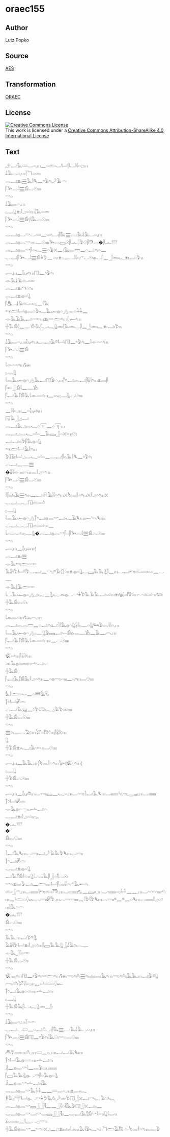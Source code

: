 # oraec155

## Author

Lutz Popko

## Source

[AES](https://github.com/simondschweitzer/aes)

## Transformation

[ORAEC](https://oraec.github.io/)

## License

<a rel="license" href="http://creativecommons.org/licenses/by-sa/4.0/"><img alt="Creative Commons License" style="border-width:0" src="https://i.creativecommons.org/l/by-sa/4.0/88x31.png" /></a><br />This work is licensed under a <a rel="license" href="http://creativecommons.org/licenses/by-sa/4.0/">Creative Commons Attribution-ShareAlike 4.0 International License</a>

## Text

𓄂𓂝𓅓𓄲𓂋𓏏𓈒𓏥𓈖𓏏𓂧𓂋𓂡𓋴𓂋𓇋𓇋𓏏𓐎𓏥<br>
𓍑𓄿𓂋𓏏𓈒𓏥𓇅𓆓𓏏𓏛<br>
𓂋𓂝𓁷𓏤𓈗𓅓𓎛𓆰𓈖𓏌𓅱𓏌𓏤𓌳𓄿𓏛<br>
𓋴𓅨𓂋𓇋𓈗𓀁𓂋𓇳𓏤𓏤𓏤𓏤<br>
𓎡𓏏<br>
𓍑𓄿𓂋𓏏𓈒𓏥<br>
𓊪𓊃𓊮𓁷𓏤𓎛𓈎𓏏𓏌𓏥𓇛𓅓𓏏𓏛<br>
𓋴𓅨𓂋𓇋𓈗𓀁𓂆𓇋𓅓𓂋𓇳𓏤𓏤𓏤𓏤<br>
𓎡𓏏<br>
𓂋𓂝𓐍𓂋𓎡𓂋𓏠𓈖𓏏𓏌𓏤𓐛𓏤𓋴𓅓𓈗𓐛𓏤𓅓𓍑𓄿𓂋𓏏𓈒𓏥<br>
𓂋𓂝𓐍𓂋𓎡𓁹𓊃𓇳𓏤𓏤𓏤𓏤𓅨𓂋𓈙𓇳𓋴𓂜𓆄𓅱𓇳𓋴𓇥𓂋�𓋴𓂜𓇲<br>
𓂋𓂝𓐍𓂋𓎡𓋴𓏏𓆑𓈗𓏏𓅱𓏴𓈖𓂆𓅓𓂋𓏠𓈖𓏏𓂢𓏌𓏤𓏏𓈖<br>
𓂋𓂝𓋴𓅨𓂋𓇋𓈗𓀁𓇓𓅱𓈖𓏏𓏭𓁷𓏤𓊃𓂋𓇋𓇋𓏏𓂐𓂋𓇳𓏤𓏤𓏤𓏤𓂋𓋴𓈖𓃀𓏛𓆑𓁷𓏤𓂝𓏤𓅱𓏭<br>
𓎡𓏏<br>
𓂷𓈒𓏥𓈖𓇜𓏤𓌽𓏥𓉔𓈖𓏌𓅱𓏌𓏤<br>
𓁹𓅓𓆼𓄿𓂧𓏒<br>
𓂋𓂝𓁷𓏤𓎔𓏏𓏌𓏤𓏤<br>
𓂋𓂝𓁷𓏤𓐍𓏏𓊮<br>
𓋴𓆣𓂋𓆼𓄿𓂧𓏒𓊪𓈖𓇋𓅓<br>
𓄞𓂧𓂡𓐍𓂋𓏏𓅱𓆑𓅓𓆱𓐍𓏏𓂻𓁹𓏏𓇑𓇑𓈖<br>
𓁹𓅓𓄿𓅓𓂝𓏏𓏒𓏥𓁷𓏤𓎙𓂧𓏌𓏥𓆭𓆱𓏌𓏥<br>
𓏶𓅓𓀁𓇋𓈖𓊃𓀀𓏤𓅓𓋴𓂋𓆑𓊮𓏛𓇛𓅓𓏛𓂋𓋴𓈖𓃀𓏛𓆑𓁷𓏤𓂝𓏤𓅱𓏭<br>
𓎡𓏏<br>
𓍑𓄿𓂋𓏏𓈒𓏥𓏤𓇜𓏤𓌽𓏥𓉻𓂝𓄿𓎼𓂡𓏤𓉔𓈖𓏌𓅱𓏌𓏤𓈖𓇋𓁹𓏏𓏏𓏌𓏥<br>
𓋴𓅨𓂋𓇋𓈗𓀁<br>
𓎡𓏏<br>
𓇋𓁹𓏏𓏏𓏌𓏥𓃒𓏤<br>
𓊪𓊃𓊮<br>
𓇋𓂋𓅓𓆱𓐍𓏏𓂻𓅓𓂝𓉔𓅱𓏏𓈒𓏥𓐩𓏌𓂝𓂋𓂝𓋴𓏇𓇋𓏌𓏥𓁷𓂋𓋴<br>
𓋴𓄡𓃀𓀁𓇋𓈖𓊃𓀀𓏤<br>
𓋴𓂝𓅓𓄈𓀁𓅓𓇋𓁹𓏏𓏏𓏌𓏥𓈖𓏏𓏭𓊪𓊃𓊮𓂋𓇳𓏤𓏤𓏤𓏤<br>
𓎡𓏏<br>
𓈖𓇋𓇋𓏏𓈒𓏥𓈖𓏏𓇜𓏤𓌽𓏥<br>
𓉔𓄿𓃀𓈎𓂝<br>
𓂋𓂝𓅓𓈎𓂋𓆑𓏏𓋳𓈖𓏏𓋳𓏥<br>
𓂋𓂝𓈎𓂋𓆑𓏏𓍱𓏏𓈖𓅓𓈙𓃀𓏏𓏴𓏌𓏥𓇳𓏤<br>
𓂝𓂝𓏏𓅱𓋴𓅓𓐍𓏏𓊮<br>
𓄞𓂧𓂡𓄿𓎛𓏌𓏥<br>
𓅱𓆼𓄿𓂡𓈎𓂋𓆑𓏏𓍱𓏏𓈖𓂋𓂝𓋴𓏭𓅓𓎛𓆰𓈖𓏌𓅱𓏌𓏤<br>
𓂋𓂝𓈖𓊃𓈗<br>
�𓏇𓇋𓁹𓂋𓏏𓏥𓂋𓎛𓈎𓏏𓏌𓏥<br>
𓋴𓅨𓂋𓇋𓈗𓀁𓂋𓇳𓏤𓏤𓏤𓏤<br>
𓎡𓏏<br>
𓎛𓋴𓐟𓄿𓈗𓏌𓏥𓈖𓂝𓍯𓄿𓇋𓇋𓏏𓏌𓏥𓏴𓌸𓂋𓎛𓏏𓏌𓏥𓏴𓎛𓈎𓏏𓏌𓏥𓏴<br>
𓂋𓂝𓂋𓂋𓉔𓂧𓏏𓏊<br>
𓊪𓊃𓊮<br>
𓇋𓂋𓅓𓆱𓐍𓏏𓂻𓐩𓏌𓂝𓐍𓂋𓎡𓂝𓆑𓄿𓆰𓏥𓏤𓆱𓌪𓆰𓏥𓏤<br>
𓂋𓂝𓂋𓂋𓉔𓂧𓏏𓏌𓏤𓏏𓈖<br>
𓇋𓂋𓂋𓐟𓏤𓊪𓊃𓊮�𓂋𓂝𓐍𓂋𓎡𓋴𓏏𓋴𓅨𓂋𓇋𓈗𓀁𓂋𓇳𓏤𓏤𓏤𓏤<br>
𓎡𓏏<br>
𓂷𓈒𓏥𓈖𓇜𓏤𓌽𓏥𓂆<br>
𓂋𓂝𓁷𓏤𓈗<br>
𓁹𓅓𓄞𓂧𓏏𓏒<br>
𓄿𓏇𓇋𓅱𓂡𓇋𓅱𓂋𓂝𓈖𓎡𓊪𓎼𓄿𓂘𓏌𓏤𓏤𓏤𓁷𓏤𓐍𓏏𓊮𓂋𓈙𓅓𓅓𓊮𓋴𓈖𓏥𓂋𓂝𓄞𓂧𓏏𓏒𓏏𓈖𓂋𓊃<br>
𓁹𓅓𓆼𓄿𓂧𓏒<br>
𓇋𓂋𓅓𓆱𓐍𓏏𓂻𓈎𓆑𓈖𓊮𓆑𓁹𓐍𓂋𓎡𓇓𓅱𓅓𓄿𓅓𓂝𓏏𓏌𓏥𓁷𓏤𓆤𓏏𓀗𓏌𓏥𓎙𓂧𓏌𓏥𓃒𓏤<br>
𓏶𓅓𓀁𓂋𓇳𓏤<br>
𓎡𓏏<br>
𓇋𓁹𓏏𓏏𓏌𓏥𓃒𓏤𓇹𓈒𓏥<br>
𓂋𓂝𓂋𓂋𓏠𓈖𓏏𓂢𓏌𓏤𓂞𓍘𓇋𓅓𓐍𓏏𓊮𓏇𓇋𓊪𓊃𓏏𓊮𓃛𓅱𓂋𓇋𓇋𓏏𓈒𓏥<br>
𓇋𓂋𓅓𓆱𓐍𓏏𓂻𓊪𓊃𓊮𓅱𓈙𓂝𓄑𓀁𓐍𓂋𓊃𓀀𓏤𓈖𓄿𓈖𓇹𓈒𓏥<br>
𓋴𓂝𓅓𓄈𓀁𓅓𓇋𓁹𓏏𓏏𓏌𓏥𓏏𓈖𓂋𓇳𓏤𓏤𓏤𓏤<br>
𓎡𓏏<br>
𓆤𓏏𓏌𓏥𓋴𓏇𓇋𓏌𓏥<br>
𓁹𓅓𓐍𓏏𓏛𓏥𓌡𓂝𓏏𓏤<br>
𓏶𓅓𓀁<br>
𓋴𓂝𓅓𓄈𓀁𓅓𓎛𓈎𓏏𓏌𓏥𓈖𓏏𓐍𓂸𓏏𓏤𓏤𓏤𓈖𓏭𓏌𓏥𓂋𓇳𓏤𓏤𓏤𓏤<br>
𓎡𓏏<br>
𓅘𓎛𓂧𓏏𓄑𓈖𓏏𓆷𓄿𓄛𓏤<br>
𓐩𓏌𓂡𓏞𓏛<br>
𓂋𓂝𓅓𓄚𓈖𓏌𓅱𓉐𓆑𓈎𓄿𓅱𓏒𓏤𓏤𓏤𓏤<br>
𓏶𓅓𓀁𓂋𓇳𓏤𓏤𓏤𓏤<br>
𓎡𓏏<br>
𓈗𓏌𓏤𓊃𓂋𓅐𓏌𓏥𓅯𓏏𓀗𓏊𓏥𓋴𓏇𓇋𓏌𓏥<br>
𓊮<br>
𓏶𓅱𓀁𓁷𓏤𓆑𓈎𓄿𓏒𓏥𓂋𓇳𓏤𓏤𓏤𓏤<br>
𓎡𓏏<br>
𓂷𓈒𓏥𓈖𓅓𓅓𓈒𓏥𓂆𓌸𓂋𓎛𓏏𓏌𓏥𓅬𓂆𓆤𓏏𓏌𓏥𓂆<br>
𓊪𓊃𓊮<br>
𓏶𓅱𓀁𓂋𓇳𓏤𓏤𓏤𓏤<br>
𓎡𓏏<br>
𓂷𓈒𓏥𓈖𓇜𓏤𓌾𓏥𓂋𓎆𓎆𓎆𓏤𓏤𓈙𓈖𓆑𓏏𓈒𓏥𓂋𓎆𓎆𓎆𓏤𓏤𓍘𓂝𓅓𓆰𓏥𓂋𓏤𓏤𓏤𓏤𓏤𓏤𓏤𓏤𓍲𓏭𓁸𓇾𓈇𓏤𓈒𓏥𓂋𓏤𓏤𓏤𓏤𓏤𓏤𓏤𓏤<br>
𓐩𓏌𓂡𓏞𓏛<br>
𓁹𓅓𓐍𓏏𓏛𓏥𓌡𓂝𓏏𓏤<br>
𓂋𓂝𓁷𓏤𓎛𓈎𓏏𓏌𓏥𓂄<br>
�𓂜𓇲<br>
�<br>
𓀁𓂋𓇳𓏤𓏤𓏤𓏤<br>
𓎡𓏏<br>
𓍘𓂝𓅓𓆰𓏥𓂋𓎆𓎆𓎆𓏤𓏤𓂝𓌳𓄿𓅓𓅱𓆰𓏥𓂋𓎆𓎆𓎆𓏤𓏤<br>
𓐩𓏌𓂝𓏞𓏛<br>
𓂋𓂝𓁷𓏤𓐍𓏏𓊮<br>
𓂝𓅓𓄈𓀁𓎛𓏏𓏭𓊮𓇋𓂋𓏭𓅓𓋴𓃀𓏏𓌟𓂋𓇳𓏤<br>
𓎡𓏏𓁷𓂋𓅱𓂝𓏤𓈖𓂧𓂋𓂡𓋴𓂋𓇋𓇋𓏏𓂐𓅓𓄡𓏏𓏤<br>
𓂧𓃀𓍼𓈒𓏥𓂋𓏤𓏤𓏤𓏤𓏤𓏤𓏤𓏤𓇋𓄞𓂧𓇭𓈒𓏥𓂋𓏤𓏤𓏤𓏤𓏤𓏤𓏤𓏤𓃹𓈖𓈙𓏭𓈒𓏥𓂋𓎆𓏤𓏤𓏤𓏤𓏤𓏤𓏤𓏤𓏏𓊪𓇑𓇑𓈖𓈖𓈒𓏥𓂋𓎆𓎆𓎆𓎆𓎆𓎆𓏤𓏤𓏤𓏤𓄔𓏤𓏥𓈖𓍲𓂧𓏏𓆭𓆱𓂋𓎆𓎆𓎆𓏤𓏤𓏞𓅱𓈒𓏥𓂋𓎆𓎆𓎆𓎆𓎆𓎆𓏤𓏤𓏤𓏤𓈖𓇋𓅱𓇋𓅱𓆰𓏥𓂋𓎆𓎆𓎆𓏤𓏤𓎼𓈖𓎼𓈖𓏏𓆰𓏥𓂋𓏤𓏤𓏤𓏤𓏤𓏤𓏤𓏤𓎛𓈎𓏏𓏌𓏥𓇛𓅓𓏏𓏛<br>
�𓂜𓇲<br>
𓀁𓂋𓇳𓏤𓏤𓏤𓏤<br>
𓎡𓏏<br>
𓅓𓅓𓈒𓏥𓂝𓅱𓎼𓊮<br>
𓄿𓏇𓇋𓅱𓂡𓁷𓏤𓎛𓈎𓏏𓏌𓏥𓋴𓈙𓅓𓅓𓊮𓃀𓍑𓄿𓏌𓏤𓂋𓊃<br>
𓁹𓅓𓃀𓇋𓏏𓏒<br>
𓏶𓅓𓀁𓂋𓇳𓏤𓏤<br>
𓎡𓏏<br>
𓆤𓂋𓏌𓏥𓉔𓈖𓏌𓅱𓏌𓏤𓎙𓂧𓏌𓏥𓃒𓏤𓂺𓏌𓏤𓏊𓏤𓈗𓏌𓏤𓐟𓏤𓂋𓏤𓅓𓏌𓏥𓂺𓏌𓏤𓏊𓏤𓏤𓅓𓅓𓈒𓏥𓂝𓅱𓎼𓊮𓂺𓏌𓏊𓏤𓅯𓇋𓇋𓏏𓈒𓏥𓈖𓏏𓍲𓂧𓏏𓆭𓆱<br>
𓐩𓏌𓂝𓅓𓐍𓏏𓏛𓏥𓌡𓂝𓏏𓏤<br>
𓊪𓊃𓊮<br>
𓏶𓅓𓀁𓅓𓋴𓂋𓆑𓊮𓏛𓈖𓂭𓏤<br>
𓎡𓏏<br>
𓍑𓄿𓂋𓏏𓈒𓏥𓇅𓏏𓏛<br>
𓂋𓂝𓂋𓏠𓈖𓏏𓂢𓏊𓐛𓏤𓋴𓅓𓈗𓐛𓏤𓅓𓍑𓄿𓂋𓏏𓈒𓏥<br>
𓋴𓅨𓂋𓇋𓈗𓀁𓉔𓈖𓏌𓅱𓏌𓏤𓇋𓅓𓇳𓏤𓎟𓏏𓂋𓇳𓏤𓏤𓏤𓏤<br>
𓎡𓏏<br>
𓄫𓅱𓏏𓏛𓏥𓄣𓏤𓈒𓏥𓏤𓏠𓈖𓏭𓈒𓏥𓏤𓂝𓂝𓅓𓆰𓏥𓏤<br>
𓐩𓏌𓂡𓅓𓐍𓏏𓏛𓏥𓌡𓂝𓏏𓏤<br>
𓏎𓈖𓐍𓂋𓎡𓇋𓈖𓂋𓅱𓊌𓏥𓏤𓏤𓏤𓏤𓏤𓏤𓏤<br>
𓋴𓈙𓅓𓅓𓊮𓐍𓂋𓎡𓋴𓏏𓅓𓐍𓏏𓊮<br>
𓏎𓈖𓐍𓂋𓎡𓌡𓂝𓏤𓇋𓅓<br>
𓂋𓂝𓐍𓂋𓎡𓅓𓇑𓇑𓈖𓈖𓄲𓂋𓏏𓈒𓏥𓁷𓂋𓏤𓆑<br>
𓇉𓄿𓊪𓋳𓂡𓐍𓂋𓎡𓇓𓅱𓅓𓏊𓏤𓌳𓏛𓅱𓉔𓃀𓏴𓂝𓎡𓆑𓄿𓄖𓆑<br>
𓂋𓂝𓐍𓂋𓎡𓈙𓃀𓃀𓌟𓈖𓈖𓃀𓇋𓏏𓌟𓅓𓅱𓉔𓃀𓏴𓂝𓊪𓈖<br>
𓂋𓂝𓐍𓂋𓎡𓂋𓏤𓎡𓂋𓈙𓃀𓃀𓌟𓊪𓈖𓂋𓂝𓅓𓄈𓀁𓎡𓎛𓏏𓏭𓊮𓇋𓂋𓏭<br>
𓏇𓏏𓏏𓏛𓈖𓇋𓈖𓂋𓊌𓎟𓏏<br>
𓏶𓅓𓀁𓐍𓂋𓎡𓈖𓎡𓏏𓏴𓈎𓈖𓐎𓁷𓏤𓐟𓏤𓇋𓂋𓏭𓅓𓇋𓅱𓆑𓄹𓏥𓆓𓂧𓄿𓀗𓏛𓌸𓂋𓎛𓏏𓏌𓏥𓂋𓏤𓊪𓅱<br>
